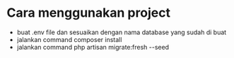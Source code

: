 <h1> Cara menggunakan project </h1>
<ul> 
<li>buat .env file dan sesuaikan dengan nama database yang sudah di buat</li>
<li>jalankan command composer install</li>
<li>jalankan command php artisan migrate:fresh --seed</li>
</ul>
